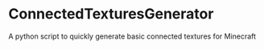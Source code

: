 # ConnectedTexturesGenerator
A python script to quickly generate basic connected textures for Minecraft

